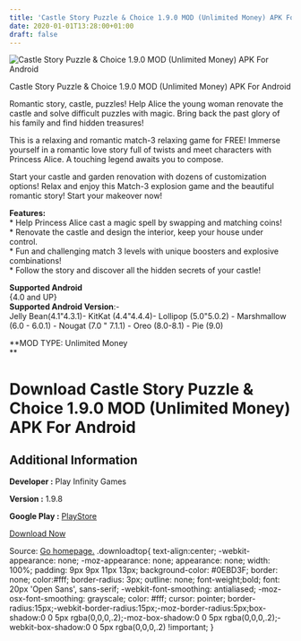 ```yaml
---
title: 'Castle Story Puzzle & Choice 1.9.0 MOD (Unlimited Money) APK For Android'
date: 2020-01-01T13:28:00+01:00
draft: false
---
```


![Castle Story Puzzle & Choice 1.9.0 MOD (Unlimited Money) APK For Android](https://f3i7p7f4.stackpathcdn.com/wp-content/themes/APK-Home-Latest-123/images/noapk.png "Castle Story Puzzle & Choice 1.9.0 MOD (Unlimited Money) APK For Android")

  

Castle Story Puzzle & Choice 1.9.0 MOD (Unlimited Money) APK For Android

Romantic story, castle, puzzles! Help Alice the young woman renovate the castle and solve difficult puzzles with magic. Bring back the past glory of his family and find hidden treasures!

This is a relaxing and romantic match-3 relaxing game for FREE! Immerse yourself in a romantic love story full of twists and meet characters with Princess Alice. A touching legend awaits you to compose.

Start your castle and garden renovation with dozens of customization options! Relax and enjoy this Match-3 explosion game and the beautiful romantic story! Start your makeover now!

**Features:**  
\* Help Princess Alice cast a magic spell by swapping and matching coins!  
\* Renovate the castle and design the interior, keep your house under control.  
\* Fun and challenging match 3 levels with unique boosters and explosive combinations!  
\* Follow the story and discover all the hidden secrets of your castle!

**Supported Android**  
{4.0 and UP}  
**Supported Android Version**:-  
Jelly Bean(4.1"4.3.1)- KitKat (4.4"4.4.4)- Lollipop (5.0"5.0.2) - Marshmallow (6.0 - 6.0.1) - Nougat (7.0 " 7.1.1) - Oreo (8.0-8.1) - Pie (9.0)

**MOD TYPE: Unlimited Money  
**

Download Castle Story Puzzle & Choice 1.9.0 MOD (Unlimited Money) APK For Android
=================================================================================

Additional Information
----------------------

**Developer :** Play Infinity Games

**Version :** 1.9.8

**Google Play :** [PlayStore](https://play.google.com/store/apps/details?id=com.playinfinity.game.castlestory)

  

[Download Now](https://store4app.co/post/castle-story-puzzle-amp-choice-1-9-0-mod-unlimited-money-apk-for-android_1577880562)

  
Source: [Go homepage.](https://store4app.co/post/castle-story-puzzle-amp-choice-1-9-0-mod-unlimited-money-apk-for-android_1577880562) .downloadtop{ text-align:center; -webkit-appearance: none; -moz-appearance: none; appearance: none; width: 100%; padding: 9px 9px 11px 13px; background-color: #0EBD3F; border: none; color:#fff; border-radius: 3px; outline: none; font-weight;bold; font: 20px 'Open Sans', sans-serif; -webkit-font-smoothing: antialiased; -moz-osx-font-smoothing: grayscale; color: #fff; cursor: pointer; border-radius:15px;-webkit-border-radius:15px;-moz-border-radius:5px;box-shadow:0 0 5px rgba(0,0,0,.2);-moz-box-shadow:0 0 5px rgba(0,0,0,.2);-webkit-box-shadow:0 0 5px rgba(0,0,0,.2) !important; }